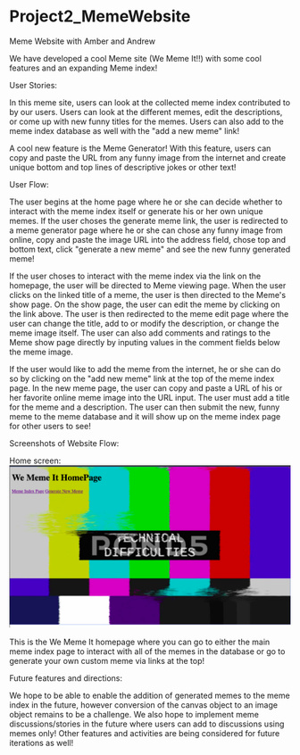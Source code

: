 # Project2_MemeWebsite
Meme Website with Amber and Andrew

We have developed a cool Meme site (We Meme It!!) with some cool features and an expanding Meme index!

User Stories: 

In this meme site, users can look at the collected meme index contributed to by our users. Users can look at the different memes, edit the descriptions, or come up with new funny titles for the memes. Users can also add to the meme index database as well with the "add a new meme" link!

A cool new feature is the Meme Generator! With this feature, users can copy and paste the URL from any funny image from the internet and create unique bottom and top lines of descriptive jokes or other text!

User Flow: 

The user begins at the home page where he or she can decide whether to interact with the meme index itself or generate his or her own unique memes. If the user choses the generate meme link, the user is redirected to a meme generator page where he or she can chose any funny image from online, copy and paste the image URL into the address field, chose top and bottom text, click "generate a new meme" and see the new funny generated meme!

If the user choses to interact with the meme index via the link on the homepage, the user will be directed to Meme viewing page. When the user clicks on the linked title of a meme, the user is then directed to the Meme's show page. On the show page, the user can edit the meme by clicking on the link above. The user is then redirected to the meme edit page where the user can change the title, add to or modify the description, or change the meme image itself. The user can also add comments and ratings to the Meme show page directly by inputing values in the comment fields below the meme image.

If the user would like to add the meme from the internet, he or she can do so by clicking on the "add new meme" link at the top of the meme index page. In the new meme page, the user can copy and paste a URL of his or her favorite online meme image into the URL input. The user must add a title for the meme and a description. The user can then submit the new, funny meme to the meme database and it will show up on the meme index page for other users to see!

Screenshots of Website Flow:

Home screen:
![homepage_screenshow text](./SiteScreenshots/homepage_screenshot.png)

This is the We Meme It homepage where you can go to either the main meme index page to interact with all of the memes in the database or go to generate your own custom meme via links at the top!




Future features and directions:

We hope to be able to enable the addition of generated memes to the meme index in the future, however conversion of the canvas object to an image object remains to be a challenge. We also hope to implement meme discussions/stories in the future where users can add to discussions using memes only! Other features and activities are being considered for future iterations as well!

